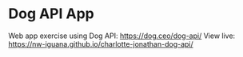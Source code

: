 # Dog API App
Web app exercise using Dog API: https://dog.ceo/dog-api/
View live: https://nw-iguana.github.io/charlotte-jonathan-dog-api/